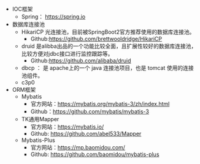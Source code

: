 - IOC框架
  - Spring： https://spring.io
- 数据库连接池
  - HikariCP 光连接池，目前被SpringBoot2官方推荐使用的数据库连接池。
    - Github:https://github.com/brettwooldridge/HikariCP
  - druid 是alibba出品的一个功能比较全面，且扩展性较好的数据库连接池，比较方便对jdbc接口进行监控跟踪等。
    - Github:https://github.com/alibaba/druid
  - dbcp ： 是 apache上的一个 java 连接池项目，也是 tomcat 使用的连接池组件。
  - c3p0
- ORM框架
  - Mybatis
    - 官方网站：https://mybatis.org/mybatis-3/zh/index.html
    - Github：https://github.com/mybatis/mybatis-3
  - TK通用Mapper
    - 官方网站：https://mybatis.io/
    - Github: https://github.com/abel533/Mapper
  - Mybatis-Plus
    - 官方网站：https://mp.baomidou.com/
    - Github: https://github.com/baomidou/mybatis-plus


